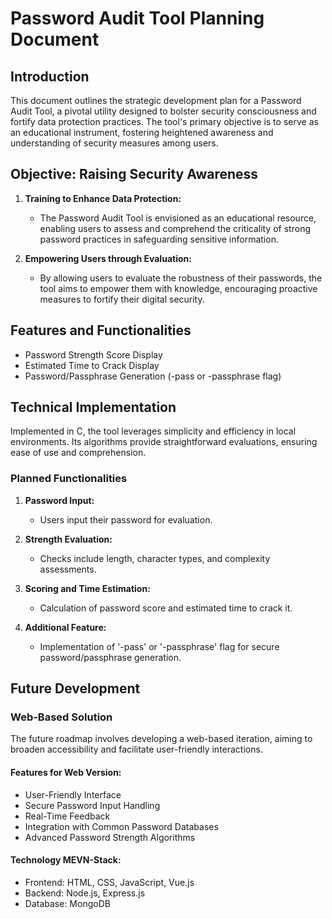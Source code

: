 # Password Audit Tool Planning Document

## Introduction

This document outlines the strategic development plan for a Password Audit Tool, a pivotal utility designed to bolster security consciousness and fortify data protection practices. The tool's primary objective is to serve as an educational instrument, fostering heightened awareness and understanding of security measures among users.

## Objective: Raising Security Awareness

1. **Training to Enhance Data Protection:**
   - The Password Audit Tool is envisioned as an educational resource, enabling users to assess and comprehend the criticality of strong password practices in safeguarding sensitive information.

2. **Empowering Users through Evaluation:**
   - By allowing users to evaluate the robustness of their passwords, the tool aims to empower them with knowledge, encouraging proactive measures to fortify their digital security.

## Features and Functionalities

- Password Strength Score Display
- Estimated Time to Crack Display
- Password/Passphrase Generation (-pass or -passphrase flag)

## Technical Implementation

Implemented in C, the tool leverages simplicity and efficiency in local environments. Its algorithms provide straightforward evaluations, ensuring ease of use and comprehension.

### Planned Functionalities

1. **Password Input:**
   - Users input their password for evaluation.

2. **Strength Evaluation:**
   - Checks include length, character types, and complexity assessments.

3. **Scoring and Time Estimation:**
   - Calculation of password score and estimated time to crack it.

4. **Additional Feature:**
   - Implementation of '-pass' or '-passphrase' flag for secure password/passphrase generation.

## Future Development

### Web-Based Solution

The future roadmap involves developing a web-based iteration, aiming to broaden accessibility and facilitate user-friendly interactions.

#### Features for Web Version:

- User-Friendly Interface
- Secure Password Input Handling
- Real-Time Feedback
- Integration with Common Password Databases
- Advanced Password Strength Algorithms

#### Technology MEVN-Stack:

- Frontend: HTML, CSS, JavaScript, Vue.js
- Backend: Node.js, Express.js
- Database: MongoDB
